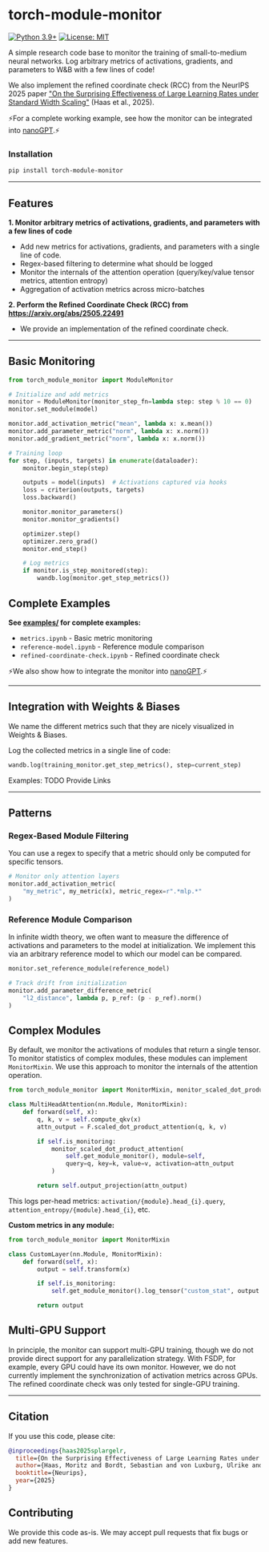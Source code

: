 # torch-module-monitor

[![Python 3.9+](https://img.shields.io/badge/python-3.9+-blue.svg)](https://www.python.org/downloads/)
[![License: MIT](https://img.shields.io/badge/License-MIT-yellow.svg)](https://opensource.org/licenses/MIT)

A simple research code base to monitor the training of small-to-medium neural networks. Log arbitrary metrics of activations, gradients, and parameters to W&B with a few lines of code!

We also implement the refined coordinate check (RCC) from the NeurIPS 2025 paper ["On the Surprising Effectiveness of Large Learning Rates under Standard Width Scaling"](https://arxiv.org/abs/2505.22491) (Haas et al., 2025).

⚡For a complete working example, see how the monitor can be integrated into [nanoGPT](https://github.com/tml-tuebingen/nanoGPT-monitored).⚡

### Installation

```bash
pip install torch-module-monitor
```

---

## Features

**1. Monitor arbitrary metrics of activations, gradients, and parameters with a few lines of code**
- Add new metrics for activations, gradients, and parameters with a single line of code.
- Regex-based filtering to determine what should be logged
- Monitor the internals of the attention operation (query/key/value tensor metrics, attention entropy)
- Aggregation of activation metrics across micro-batches

**2. Perform the Refined Coordinate Check (RCC) from https://arxiv.org/abs/2505.22491**
- We provide an implementation of the refined coordinate check.

---

## Basic Monitoring

```python
from torch_module_monitor import ModuleMonitor

# Initialize and add metrics
monitor = ModuleMonitor(monitor_step_fn=lambda step: step % 10 == 0)
monitor.set_module(model)

monitor.add_activation_metric("mean", lambda x: x.mean())
monitor.add_parameter_metric("norm", lambda x: x.norm())
monitor.add_gradient_metric("norm", lambda x: x.norm())

# Training loop
for step, (inputs, targets) in enumerate(dataloader):
    monitor.begin_step(step)

    outputs = model(inputs)  # Activations captured via hooks
    loss = criterion(outputs, targets)
    loss.backward()

    monitor.monitor_parameters()
    monitor.monitor_gradients()

    optimizer.step()
    optimizer.zero_grad()
    monitor.end_step()

    # Log metrics
    if monitor.is_step_monitored(step):
        wandb.log(monitor.get_step_metrics())
```

## Complete Examples

**See [examples/](examples/) for complete examples:**
- `metrics.ipynb` - Basic metric monitoring
- `reference-model.ipynb` - Reference module comparison
- `refined-coordinate-check.ipynb` - Refined coordinate check

⚡We also show how to integrate the monitor into [nanoGPT](https://github.com/tml-tuebingen/nanoGPT-monitored).⚡


---

## Integration with Weights & Biases

We name the different metrics such that they are nicely visualized in Weights & Biases.

Log the collected metrics in a single line of code:

```python
wandb.log(training_monitor.get_step_metrics(), step=current_step)
```

Examples: TODO Provide Links

---

## Patterns

### Regex-Based Module Filtering

You can use a regex to specify that a metric should only be computed for specific tensors.

```python
# Monitor only attention layers
monitor.add_activation_metric(
    "my_metric", my_metric(x), metric_regex=r".*mlp.*"
)
```

### Reference Module Comparison

In infinite width theory, we often want to measure the difference of activations and parameters to the model at initialization. We implement this via an arbitrary reference model to which our model can be compared.

```python
monitor.set_reference_module(reference_model)

# Track drift from initialization
monitor.add_parameter_difference_metric(
    "l2_distance", lambda p, p_ref: (p - p_ref).norm()
)
```

## Complex Modules

By default, we monitor the activations of modules that return a single tensor. To monitor statistics of complex modules, these modules can implement `MonitorMixin`. We use this approach to monitor the internals of the attention operation. 

```python
from torch_module_monitor import MonitorMixin, monitor_scaled_dot_product_attention

class MultiHeadAttention(nn.Module, MonitorMixin):
    def forward(self, x):
        q, k, v = self.compute_qkv(x)
        attn_output = F.scaled_dot_product_attention(q, k, v)

        if self.is_monitoring:
            monitor_scaled_dot_product_attention(
                self.get_module_monitor(), module=self,
                query=q, key=k, value=v, activation=attn_output
            )

        return self.output_projection(attn_output)
```

This logs per-head metrics: `activation/{module}.head_{i}.query`, `attention_entropy/{module}.head_{i}`, etc.

**Custom metrics in any module:**

```python
from torch_module_monitor import MonitorMixin

class CustomLayer(nn.Module, MonitorMixin):
    def forward(self, x):
        output = self.transform(x)

        if self.is_monitoring:
            self.get_module_monitor().log_tensor("custom_stat", output.norm(dim=-1))

        return output
```

## Multi-GPU Support

In principle, the monitor can support multi-GPU training, though we do not provide direct support for any parallelization strategy. With FSDP, for example, every GPU could have its own monitor. However, we do not currently implement the synchronization of activation metrics across GPUs. The refined coordinate check was only tested for single-GPU training. 

---

## Citation

If you use this code, please cite:

```bibtex
@inproceedings{haas2025splargelr,
  title={On the Surprising Effectiveness of Large Learning Rates under Standard Width Scaling},
  author={Haas, Moritz and Bordt, Sebastian and von Luxburg, Ulrike and Vankadara, Leena Chennuru},
  booktitle={Neurips},
  year={2025}
}
```

## Contributing

We provide this code as-is. We may accept pull requests that fix bugs or add new features. 



